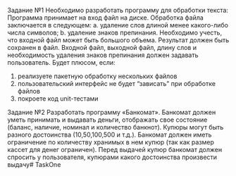 Задание №1
Необходимо разработать программу для обработки текста:
Программа принимает на вход файл на диске. Обработка файла заключается в
следующем:
a. удаление слов длиной менее какого-либо числа символов;
b. удаление знаков препинания.
Необходимо учесть, что входной файл может быть большого объема.
Результат должен быть сохранен в файл. Входной файл, выходной файл, длину слов и
необходимость удаления знаков препинания должен задавать пользователь.
Будет плюсом, если:
1) реализуете пакетную обработку нескольких файлов
2) пользовательский интерфейс не будет “зависать” при обработке файлов
3) покроете код unit-тестами


Задание №2
Разработать программу «Банкомат».
Банкомат должен уметь принимать и выдавать деньги, отображать свое состояние
(баланс, наличие, номинал и количество банкнот).
Купюры могут быть разного достоинства (10,50,100,500 и т.д.). Банкомат должен иметь
ограничение по количеству хранимых в нем купюр (так как размер кассет для денег
ограничен). Перед выдачей купюр банкомат должен спросить у пользователя,
купюрами какого достоинства произвести выдачу# TaskOne
